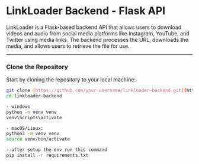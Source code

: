 # **LinkLoader Backend** - Flask API

LinkLoader is a Flask-based backend API that allows users to download videos and audio from social media platforms like Instagram, YouTube, and Twitter using media links. The backend processes the URL, downloads the media, and allows users to retrieve the file for use.

---



###  Clone the Repository

Start by cloning the repository to your local machine:

```bash
git clone [https://github.com/your-username/linkloader-backend.git](https://github.com/LinkLoader/flask-backend.git)
cd linkloader-backend

- windows
python -m venv venv
venv\Scripts\activate

- macOS/Linux:
python3 -m venv venv
source venv/bin/activate

--after setup the env run this command 
pip install -r requirements.txt

